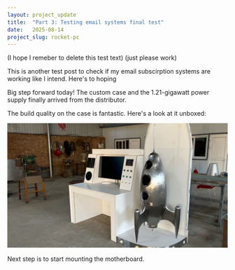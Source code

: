 ```yaml
---
layout: project_update
title:  "Part 3: Testing email systems final test"
date:   2025-08-14
project_slug: rocket-pc
---
```


(I hope I remeber to delete this test text) (just please work)

This is another test post to check if my email subscirption systems are working like I intend. Here's to hoping

Big step forward today! The custom case and the 1.21-gigawatt power supply finally arrived from the distributor.

The build quality on the case is fantastic. Here's a look at it unboxed:

![Photo of the new computer case](/assets/images/rocket-pc-case.jpg)

Next step is to start mounting the motherboard.